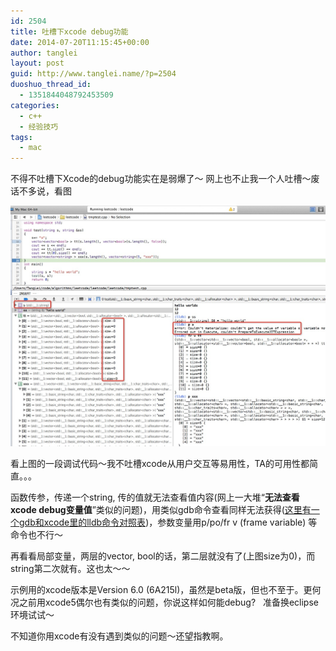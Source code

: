 ```yaml
---
id: 2504
title: 吐槽下xcode debug功能
date: 2014-07-20T11:15:45+00:00
author: tanglei
layout: post
guid: http://www.tanglei.name/?p=2504
duoshuo_thread_id:
  - 1351844048792453509
categories:
  - c++
  - 经验技巧
tags:
  - mac
---
```

不得不吐槽下Xcode的debug功能实在是弱爆了～ 网上也不止我一个人吐槽～废话不多说，看图

<div>
  <a href="/wp-content/uploads/2014/07/xcode-debug.jpg"><img class="size-full wp-image-2505 aligncenter" title="xcode-debug" src="/wp-content/uploads/2014/07/xcode-debug.jpg" alt=""  /></a>
</div>

看上图的一段调试代码～我不吐槽xcode从用户交互等易用性，TA的可用性都简直。。。

函数传参，传递一个string, 传的值就无法查看值内容(网上一大堆“**无法查看xcode debug变量值**”类似的问题)，用类似gdb命令查看同样无法获得([这里有一个gdb和xcode里的lldb命令对照表](http://lldb.llvm.org/lldb-gdb.html))，参数变量用p/po/fr v (frame variable) 等命令也不行～

再看看局部变量，两层的vector, bool的话，第二层就没有了(上图size为0)，而string第二次就有。这也太～～

示例用的xcode版本是Version 6.0 (6A215l)，虽然是beta版，但也不至于。更何况之前用xcode5偶尔也有类似的问题，你说这样如何能debug?   准备换eclipse环境试试～

不知道你用xcode有没有遇到类似的问题～还望指教啊。
